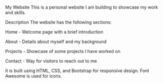 My Website
This is a personal website I am building to showcase my work and skills.

Description
The website has the following sections:

Home - Welcome page with a brief introduction

About - Details about myself and my background

Projects - Showcase of some projects I have worked on

Contact - Way for visitors to reach out to me

It is built using HTML, CSS, and Bootstrap for responsive design. Font Awesome is used for icons.
